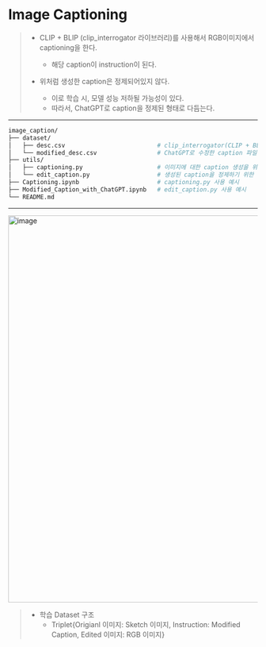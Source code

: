 # Image Captioning
> * CLIP + BLIP (clip_interrogator 라이브러리)를 사용해서 RGB이미지에서 captioning을 한다.
>   * 해당 caption이 instruction이 된다.
>
> * 위처럼 생성한 caption은 정제되어있지 않다.
>   * 이로 학습 시, 모델 성능 저하될 가능성이 있다.
>   * 따라서, ChatGPT로 caption을 정제된 형태로 다듬는다.  

---

```bash
image_caption/
├── dataset/
│   ├── desc.csv                          # clip_interrogator(CLIP + BLIP)으로 생성한 caption 파일
│   └── modified_desc.csv                 # ChatGPT로 수정한 caption 파일
├── utils/                     
│   ├── captioning.py                     # 이미지에 대한 caption 생성을 위한 스크립트
│   └── edit_caption.py                   # 생성된 caption을 정제하기 위한 스크립트
├── Captioning.ipynb                      # captioning.py 사용 예시
├── Modified_Caption_with_ChatGPT.ipynb   # edit_caption.py 사용 예시
└── README.md
```

---

<img width="1870" height="780" alt="image" src="https://github.com/user-attachments/assets/f46b36fc-d4ce-4ac0-a56c-1638b05bfe6b" />

> * 학습 Dataset 구조
>   * Triplet{Origianl 이미지: Sketch 이미지, Instruction: Modified Caption, Edited 이미지: RGB 이미지}
